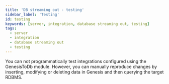 ```yaml
---
title: 'DB streaming out - testing'
sidebar_label: 'Testing'
id: testing
keywords: [server, integration, database streaming out, testing]
tags:
  - server
  - integration
  - database streaming out
  - testing
---
```


You can not programmatically test integrations configured using the GenesisToDb module. However,
you can manually reproduce changes by inserting, modifying or deleting data in Genesis and then querying the target RDBMS.
